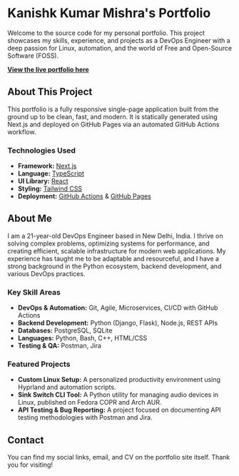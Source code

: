 # Kanishk Kumar Mishra's Portfolio

Welcome to the source code for my personal portfolio. This project showcases my skills, experience, and projects as a DevOps Engineer with a deep passion for Linux, automation, and the world of Free and Open-Source Software (FOSS).

**[View the live portfolio here](https://kanishkmishra143.github.io/portfolio/)**

## About This Project

This portfolio is a fully responsive single-page application built from the ground up to be clean, fast, and modern. It is statically generated using Next.js and deployed on GitHub Pages via an automated GitHub Actions workflow.

### Technologies Used
*   **Framework:** [Next.js](https://nextjs.org/)
*   **Language:** [TypeScript](https://www.typescriptlang.org/)
*   **UI Library:** [React](https://react.dev/)
*   **Styling:** [Tailwind CSS](https://tailwindcss.com/)
*   **Deployment:** [GitHub Actions](https://github.com/features/actions) & [GitHub Pages](https://pages.github.com/)

## About Me

I am a 21-year-old DevOps Engineer based in New Delhi, India. I thrive on solving complex problems, optimizing systems for performance, and creating efficient, scalable infrastructure for modern web applications. My experience has taught me to be adaptable and resourceful, and I have a strong background in the Python ecosystem, backend development, and various DevOps practices.

### Key Skill Areas
*   **DevOps & Automation:** Git, Agile, Microservices, CI/CD with GitHub Actions
*   **Backend Development:** Python (Django, Flask), Node.js, REST APIs
*   **Databases:** PostgreSQL, SQLite
*   **Languages:** Python, Bash, C++, HTML/CSS
*   **Testing & QA:** Postman, Jira

### Featured Projects
*   **Custom Linux Setup:** A personalized productivity environment using Hyprland and automation scripts.
*   **Sink Switch CLI Tool:** A Python utility for managing audio devices in Linux, published on Fedora COPR and Arch AUR.
*   **API Testing & Bug Reporting:** A project focused on documenting API testing methodologies with Postman and Jira.

## Contact

You can find my social links, email, and CV on the portfolio site itself. Thank you for visiting!